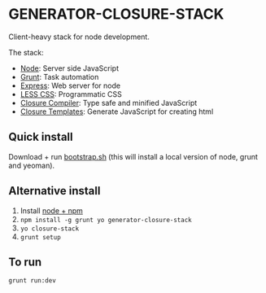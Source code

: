 GENERATOR-CLOSURE-STACK
=======================

Client-heavy stack for node development.

The stack:

 - [Node](http://nodejs.org/): Server side JavaScript
 - [Grunt](http://gruntjs.com/): Task automation
 - [Express](http://expressjs.com/): Web server for node 
 - [LESS CSS](http://lesscss.org/): Programmatic CSS
 - [Closure Compiler](https://developers.google.com/closure/compiler/): Type safe and minified JavaScript
 - [Closure Templates](https://developers.google.com/closure/templates/):  Generate JavaScript for creating html

Quick install
-------------
Download + run [bootstrap.sh](https://raw.githubusercontent.com/andrewpmckenzie/generator-closure-stack/master/app/templates/bootstrap.sh)
(this will install a local version of node, grunt and yeoman).

Alternative install
-------------------
1. Install [node + npm](http://nodejs.org/)
2. `npm install -g grunt yo generator-closure-stack`
3. `yo closure-stack`
4. `grunt setup`

To run
------
`grunt run:dev`
